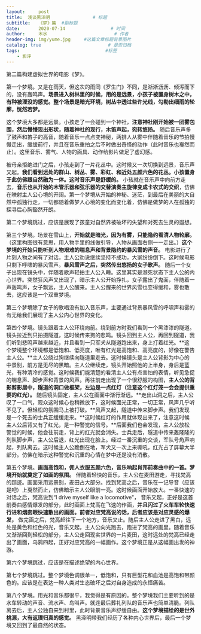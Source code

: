 ```yaml
---
layout:     post                       
title:  浅谈黑泽明                # 标题
subtitle:   《梦》篇  #副标题
date:       2020-07-14                 # 时间
author:     木水                         # 作者
header-img: img/yume.jpg     #这篇文章标题背景图片
catalog: true                         # 是否归档
tags:                                #标签
    - 影评
---
```

第二篇构建虚拟世界的电影《梦》。

第一个梦境。又是在雨天，但这次的雨同《罗生门》不同，是淅淅沥沥、倾泻而下的，没有轰鸣声。**场景进入树林里的时候，用的是远景，小孩子被置身树木之中，有种被湮没的感觉。整个场景是暗光环境，树丛中透过些许光线，勾勒出细雨的轮廓，恍然若梦。**

这个梦境大多都是远景。小孩走了一会碰到一个神社，**注意神社刚开始被一团雾包围，然后慢慢现出形状，随着神社的现行，木笛声起，宛转悠扬。** 随后音乐声多了鼓声和笛子的高音，随着音乐一点点变神秘，两排人从雾中伴随着音乐的节拍慢慢走出，缓缓前行，并且在音乐重拍之后不时做出奇怪的动作（此时音乐也戛然而止）。这里音乐、雾气、人物的面具、动作给影片做足了虚幻感。

被母亲拒绝进门之后，小孩走到了一片花丛中。这时候又一次切换到远景，音乐声又起。**我们看到远处的群山、树丛、雾、彩虹、和近处五颜六色的花丛。小孩置身于此仿佛跟自然融为一体。这时音乐声是舒缓的。** 小孩就在音乐声中向前方走去，**音乐也从开始的木管乐器和弦乐器的交替演奏主旋律变成卡农式的交织**，仿佛在映射主人公心境的开阔。第一个梦境从开始的神秘、迷茫，到最后在美丽的大自然中孤独行走，一切都随着做梦人心境的变化而变化着，仿佛是做梦的人在孤独的探寻后心胸豁然开朗。

第二个梦境跳过，应该是展现了孩童对自然界被破坏的失望和对死去生灵的遐想。

第三个梦境。场景在雪山上，**开始就是暗光，因为有雾，只能隐约看清人物轮廓。**（这里构图很有意思，用人物手里的线做引导，人物从画面右侧一一走出。）**这个梦境的开始只能听到人物艰难的喘息声和背景隐约的暴风雪的声音。** 电影进行了片刻人物之间有了对话，主人公劝说继续坚持不成功，大家纷纷倒下。这时候电影只剩下呼啸的暴风雪声。**暴风雪声之后，突然传出悠扬的女子歌声。** 随后一个女子出现在镜头中，伴随着歌声轻拍主人公入睡。这里其实是濒死状态下主人公的内心世界。突然狂风声又出现了，暗示主人公开始挣扎，女子露出了鬼面，伴随着一声轰鸣声，女子飘远，主人公醒来。主人公醒来的世界风雪也变得缓和，雾也散去，这应该是一个双重梦境。

第三个梦境除了女子的歌唱没有加入音乐声，主要通过背景暴风雪的呼啸声和雾的有无给我们展现了主人公内心世界的变化。

第四个梦境。镜头跟着主人公环绕向前。绕到前方时我们看到一个黑漆漆的隧道。镜头拉近到只拍摄隧道，这时候传来狗的悲鸣。镜头回到主人公，再回到隧道，我们听到悲鸣声越来越近，并且看到一只军犬从隧道跑出来，身上打着红光。**这个梦境整个环境都是低饱和、低亮度，唯有红光是高饱和、高亮度的，好像在警告主人公。**主人公绕过狗继续向隧道里走去。这时候镜头是主人公背影为中心的中景别，前方是无尽的黑暗。主人公继续走，镜头开始照他的上半身，身后是蓝光，有种清冷的感觉。这时候我们能清楚的看清主人公有点害怕的表情，听见急促的喘息声、脚步声和背景的风声。再往前走出现了一个很舒服的构图，**主人公的背影剪影居中，隧道的洞口做框架，左边是一点红灯（注意这个红灯笼一会会提供重要的红光）。** 随后镜头固定，主人公在画面中渐行渐远。**走出山洞之后，主人公叹了一口气，观众这时候心也稍微放下，这时候面光正常，一切正常，风声几乎听不见了。但轻松的氛围马上被打破。**风声又起，隧道中传来脚步声。我们发现是一个死去的士兵正缓缓走来。**这时候红灯的作用就体现出来了，注意这时候主人公后背又有了红光，是一种警觉的信号。**后面我们也会发现，主人公放松警觉的时候，他会往前走，背上的红光就会消失。士兵走后，隧道中传来轰隆隆的列队脚步声，主人公后退，红光出现在脸上。经过一番沉重的交谈，军队号角声响起，列队离去。这时候主人公跪倒在地，军犬又一次上来嘶吼，红光占了屏幕大半部分。仿佛在暗示这种警觉和沉重的心情在梦中还是没有消散。

第五个梦境。**画面高饱和，佣人衣服五颜六色，音乐响起肖邦前奏曲中的一首。梦境开始就奠定了如画的氛围。** 伴随着轻快的音乐，主人公在麦田游走，寻找梵高的踪迹。画面采用远景别，麦田占大部分。找到梵高之后，音乐在一记导音（应该是吧）上戛然而止，仿佛暗示主人公眼前一亮。这时候画面开始放大。一番快速的对话之后，梵高说到“I drive myself like a locomotive"， 音乐又起，正好是这首前奏曲感情爆发的部分，此时画面上梵高在飞速的作画，**并且闪过了火车车轮快速行进和烟囱眼快速散出的画面。前者对应梵高说的话，后者应该是对应灵感的爆发，** 做完画之后，梵高赶往下一个地方，音乐又止。随后主人公走进了黑白，远处是黄色和红色的光，音乐又起，主人公向光跑去，跑进了梵高的画里。随着音乐又渐渐回到轻松的部分，主人公走回现实世界的一片麦田，这时远处的梵高已经走出了画面，乌鸦四起，正好对应梵高的一幅画作。这个梦境正是从这幅画出发的神游。

第六个梦境跳过，应该是在描述绝望的内心世界。

第七个梦境跳过。整个梦境色调很单一，低饱和，只有巨型花和血池是高饱和带颜色的。应该是在表达一种人类对生态破坏之后对自身造成的永恒痛苦。

第八个梦境。用光和音乐都很平，我觉得是有原因的。整个梦境我们主要听到的是水车转动的声音、流水声、鸟叫声。就连最后葬礼列队的音乐声也简单清脆。列队离去后，主人公独自来到村里，此时背景音乐声舒缓自由。**这个梦境描绘的是世外桃源，大有返璞归真的感觉。** 黑泽明带我们经历了各种内心世界后，最后一个梦境又回到了最自然的状态。
